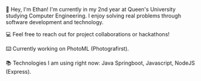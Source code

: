 👋 Hey, I'm Ethan! I'm currently in my 2nd year at Queen's University studying Computer Engineering. I enjoy solving real problems through software development and technology.

💻 Feel free to reach out for project collaborations or hackathons!

⌨️ Currently working on PhotoML (Photografirst).

📚 Technologies I am using right now: Java Springboot, Javascript, NodeJS (Express).
